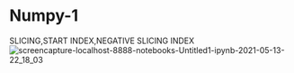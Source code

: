 # Numpy-1
SLICING,START INDEX,NEGATIVE SLICING INDEX
![screencapture-localhost-8888-notebooks-Untitled1-ipynb-2021-05-13-22_18_03](https://user-images.githubusercontent.com/82565293/118158489-77254980-b439-11eb-8744-6220279cd733.png)

